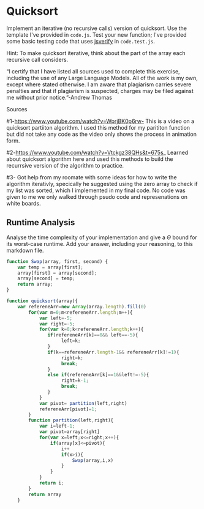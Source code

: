 # Quicksort

Implement an iterative (no recursive calls) version of quicksort. Use the
template I've provided in `code.js`. Test your new function; I've provided some
basic testing code that uses [jsverify](https://jsverify.github.io/) in
`code.test.js`.

Hint: To make quicksort iterative, think about the part of the array each
recursive call considers.

“I certify that I have listed all sources used to complete this exercise, including the use
of any Large Language Models. All of the work is my own, except where stated
otherwise. I am aware that plagiarism carries severe penalties and that if plagiarism is
suspected, charges may be filed against me without prior notice.”-Andrew Thomas


Sources

#1-https://www.youtube.com/watch?v=WprjBK0p6rw- This is a video on a quicksort partiiton algorithm. I used this method for my parititon function but did not take any code as the video only shows the process in animation form.

#2-https://www.youtube.com/watch?v=Vtckgz38QHs&t=675s_ Learned about quicksort algorithm here and used this methods to build the recurrsive version of the algorithm to practice. 

#3- Got help from my roomate with some ideas for how to write the algorithm iterativly, specically he suggested using the zero array to check if my list was sorted, which I implemented in my final code. No code was given to me we only walked through psudo code and represenations on white boards.


## Runtime Analysis

Analyse the time complexity of your implementation and give a $\Theta$ bound for
its worst-case runtime. Add your answer, including your reasoning, to this
markdown file.


```Javascript
function Swap(array, first, second) {
    var temp = array[first];
    array[first] = array[second];
    array[second] = temp;
    return array;
}

function quicksort(array){
    var refereneArr=new Array(array.length).fill(0)
        for(var m=0;m<refereneArr.length;m++){
            var left=-5;
            var right=-5;
            for(var k=0;k<refereneArr.length;k++){
               if(refereneArr[k]==0&& left==-5){
                    left=k;
               }
               if(k==refereneArr.length-1&& refereneArr[k]!=1){
                    right=k;
                    break;
               }
               else if(refereneArr[k]==1&&left!=-5){
                    right=k-1;
                    break; 
               }
            }
            var pivot= partition(left,right)
            refereneArr[pivot]=1;
        }
        function partition(left,right){
            var i=left-1;
            var pivot=array[right]
            for(var x=left;x<=right;x++){
                if(array[x]<=pivot){
                    i++
                    if(x>i){
                        Swap(array,i,x)
                    }
                }
            }
            return i;
        }
        return array
    }
```
